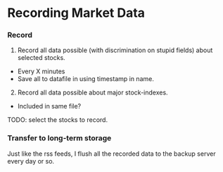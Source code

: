 # Recording Market Data

### Record
1. Record all data possible (with discrimination on stupid fields) about selected stocks.
  - Every X minutes
  - Save all to datafile in using timestamp in name.
2. Record all data possible about major stock-indexes.
  - Included in same file?

TODO: select the stocks to record.

### Transfer to long-term storage
Just like the rss feeds, I flush all the recorded data to the backup server every day or so.
